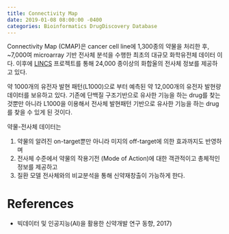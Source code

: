 ```yaml
---
title: Connectivity Map
date: 2019-01-08 08:00:00 -0400
categories: Bioinformatics DrugDiscovery Database
---
```


Connectivity Map (CMAP)은 cancer cell line에 1,300종의 약물을 처리한 후, ~7,000여 microarray 기반 전사체 분석을 수행한 최초의 대규모 화학유전체 데이터 이다. 이후에 [LINCS](http://www.lincsproject.org/) 프로젝트를 통해 24,000 종이상의 화합울의 전사체 정보를 제공하고 있다.

약 1000개의 유전자 발현 패턴(L1000)으로 부터 예측된 약 12,000개의 유전자 발현량 데이터를 보유하고 있다. 기존에 단백질 구조기반으로 유사한 기능을 하는 drug를 찾는 것뿐만 아니라 L1000을 이용해서 전사체 발현패턴 기반으로 유사한 기능을 하는 drug를 찾을 수 있게 된 것이다.

약물-전사체 데이터는

1. 약물의 알려진 on-target뿐만 아니라 미지의 off-target에 의한 효과까지도 반영하며
2. 전사체 수준에서 약물의 작용기전 (Mode of Action)에 대한 객관적이고 총체적인 정보를 제공하고
3. 질환 모델 전사체와의 비교분석을 통해 신약재창출이 가능하게 한다.


# References
- 빅데이터 및 인공지능(AI)을 활용한 신약개발 연구 동향, 2017)
